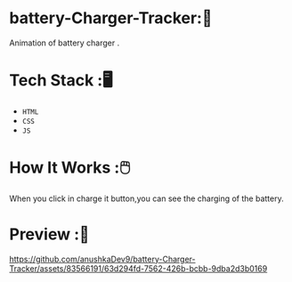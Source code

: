 # battery-Charger-Tracker:🔋
Animation of battery charger .
# Tech Stack :🖥️
- `HTML`<br/>
- `CSS`<br/>
- `JS`<br/>
# How It Works :🖱️
When you click in charge it button,you can see the charging of the battery.<br/>
# Preview :🎥
https://github.com/anushkaDev9/battery-Charger-Tracker/assets/83566191/63d294fd-7562-426b-bcbb-9dba2d3b0169

